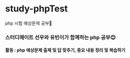 # study-phpTest
php 시험 예상문제 공부💙 <br>
<h3> 스터디메이트 선우와 유빈이가 함께하는 php 공부😊 </h3>
<h4> 활동 : php 예상문제 출제 및 답 맞추기, 중요 내용 정리 및 복습하기 </h4>
